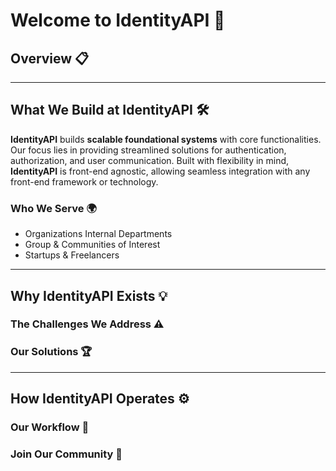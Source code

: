 # Welcome to IdentityAPI 🌟

## Overview 📋

---

## What We Build at IdentityAPI 🛠️

**IdentityAPI** builds **scalable foundational systems** with core functionalities. Our focus lies in providing streamlined solutions for authentication, authorization, and user communication. Built with flexibility in mind, **IdentityAPI** is front-end agnostic, allowing seamless integration with any front-end framework or technology.

### Who We Serve 🌍

- Organizations Internal Departments
- Group & Communities of Interest
- Startups & Freelancers

---

## Why IdentityAPI Exists 💡

### The Challenges We Address ⚠️

### Our Solutions 🏆

---

## How IdentityAPI Operates ⚙️

### Our Workflow 🔄

### Join Our Community 🤝
